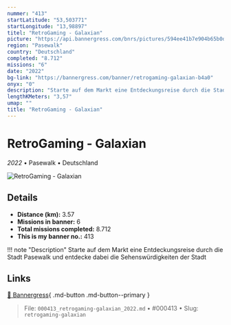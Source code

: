 ```yaml
---
nummer: "413"
startLatitude: "53,503771"
startLongitude: "13,98897"
titel: "RetroGaming - Galaxian"
picture: "https://api.bannergress.com/bnrs/pictures/594ee41b7e904b65b0d747e41be5b40c"
region: "Pasewalk"
country: "Deutschland"
completed: "8.712"
missions: "6"
date: "2022"
bg-link: "https://bannergress.com/banner/retrogaming-galaxian-b4a0"
onyx: "0"
description: "Starte auf dem Markt eine Entdeckungsreise durch die Stadt Pasewalk und entdecke dabei die Sehenswürdigkeiten der Stadt"
lengthKMeters: "3,57"
umap: ""
title: "RetroGaming - Galaxian"
---
```

# RetroGaming - Galaxian

*2022* • Pasewalk • Deutschland

![RetroGaming - Galaxian](https://api.bannergress.com/bnrs/pictures/594ee41b7e904b65b0d747e41be5b40c)

## Details
- **Distance (km):** 3.57
- **Missions in banner:** 6
- **Total missions completed:** 8.712
- **This is my banner no.:** 413


!!! note "Description"
    Starte auf dem Markt eine Entdeckungsreise durch die Stadt Pasewalk und entdecke dabei die Sehenswürdigkeiten der Stadt



## Links
[🔗 Bannergress](https://bannergress.com/banner/retrogaming-galaxian-b4a0){ .md-button .md-button--primary }



> File: `000413_retrogaming-galaxian_2022.md` • #000413 • Slug: `retrogaming-galaxian`

